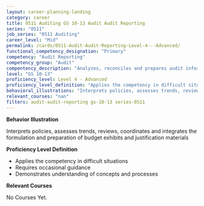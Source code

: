 ```yaml
---
layout: career-planning-landing
category: career
title: 0511 Auditing GS 10-13 Audit Audit Reporting
series: "0511"
job_series: "0511 Auditing"
career_level: "Mid"
permalink: /cards/0511-Audit-Audit-Reporting-Level-4---Advanced/
functional_competency_designation: "Primary"
competency: "Audit Reporting"
competency_group: "Audit"
compentency_description: "Analyzes, reconciles and prepares audit information to produce required audit reports, statements and other documentation in accordance with Generally Accepted Government Auditing Standards (GAGAS) or Generally Accepted Auditing Standards (GAAS)."
level: "GS 10-13"
proficiency_level: Level 4 - Advanced
proficiency_level_definition: "Applies the competency in difficult situations ? Requires occasional guidance ? Demonstrates understanding of concepts and processes"
behavioral_illustrations: "Interprets policies, assesses trends, reviews, coordinates and integrates the formulation and preparation of budget exhibits and justification materials"
relevant_courses: "nan"
filters: audit-audit-reporting gs-10-13 series-0511
---
```


<div id="cfo-card-content-behavioral-illustrations" class="cfo-inner-card-content">
<p><b>Behavior Illustration</b></p>
<p>Interprets policies, assesses trends, reviews, coordinates and integrates the formulation and preparation of budget exhibits and justification materials</p>
</div>

<div id="cfo-card-content-proficiency-level-definition" class="cfo-inner-card-content">
<p><b>Proficiency Level Definition</b></p>
<ul><li>Applies the competency in difficult situations</li>
<li>Requires occasional guidance</li>
<li>Demonstrates understanding of concepts and processes</li>
</ul></div>

<div id="cfo-card-content-relevant-courses" class="cfo-inner-card-content">
<p><b>Relevant Courses</b></p>
<div class="cfo-courses-outer">
<div class="cfo-courses-inner">No Courses Yet.</div>
</div>
</div>
